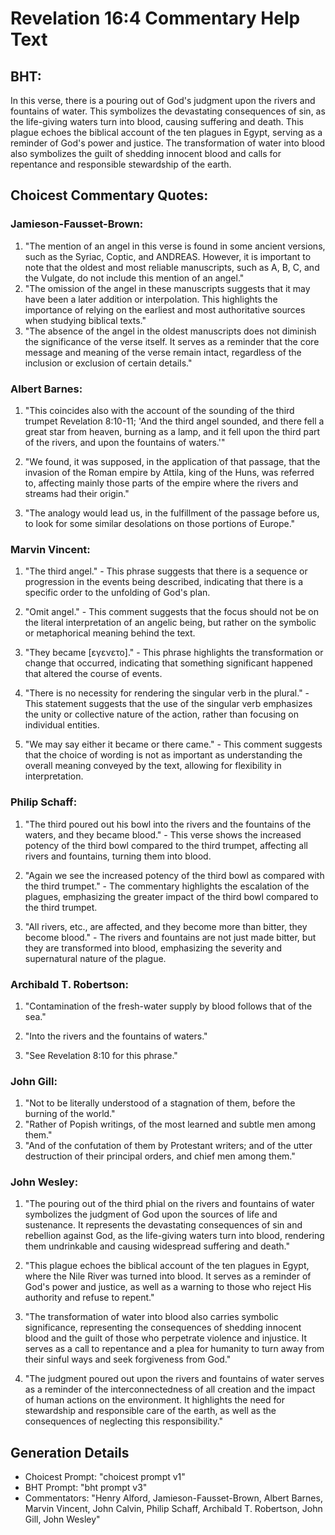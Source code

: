 # Revelation 16:4 Commentary Help Text

## BHT:
In this verse, there is a pouring out of God's judgment upon the rivers and fountains of water. This symbolizes the devastating consequences of sin, as the life-giving waters turn into blood, causing suffering and death. This plague echoes the biblical account of the ten plagues in Egypt, serving as a reminder of God's power and justice. The transformation of water into blood also symbolizes the guilt of shedding innocent blood and calls for repentance and responsible stewardship of the earth.

## Choicest Commentary Quotes:
### Jamieson-Fausset-Brown:
1. "The mention of an angel in this verse is found in some ancient versions, such as the Syriac, Coptic, and ANDREAS. However, it is important to note that the oldest and most reliable manuscripts, such as A, B, C, and the Vulgate, do not include this mention of an angel."
2. "The omission of the angel in these manuscripts suggests that it may have been a later addition or interpolation. This highlights the importance of relying on the earliest and most authoritative sources when studying biblical texts."
3. "The absence of the angel in the oldest manuscripts does not diminish the significance of the verse itself. It serves as a reminder that the core message and meaning of the verse remain intact, regardless of the inclusion or exclusion of certain details."

### Albert Barnes:
1. "This coincides also with the account of the sounding of the third trumpet Revelation 8:10-11; 'And the third angel sounded, and there fell a great star from heaven, burning as a lamp, and it fell upon the third part of the rivers, and upon the fountains of waters.'" 

2. "We found, it was supposed, in the application of that passage, that the invasion of the Roman empire by Attila, king of the Huns, was referred to, affecting mainly those parts of the empire where the rivers and streams had their origin."

3. "The analogy would lead us, in the fulfillment of the passage before us, to look for some similar desolations on those portions of Europe."

### Marvin Vincent:
1. "The third angel." - This phrase suggests that there is a sequence or progression in the events being described, indicating that there is a specific order to the unfolding of God's plan.

2. "Omit angel." - This comment suggests that the focus should not be on the literal interpretation of an angelic being, but rather on the symbolic or metaphorical meaning behind the text.

3. "They became [εγενετο]." - This phrase highlights the transformation or change that occurred, indicating that something significant happened that altered the course of events.

4. "There is no necessity for rendering the singular verb in the plural." - This statement suggests that the use of the singular verb emphasizes the unity or collective nature of the action, rather than focusing on individual entities.

5. "We may say either it became or there came." - This comment suggests that the choice of wording is not as important as understanding the overall meaning conveyed by the text, allowing for flexibility in interpretation.

### Philip Schaff:
1. "The third poured out his bowl into the rivers and the fountains of the waters, and they became blood." - This verse shows the increased potency of the third bowl compared to the third trumpet, affecting all rivers and fountains, turning them into blood.

2. "Again we see the increased potency of the third bowl as compared with the third trumpet." - The commentary highlights the escalation of the plagues, emphasizing the greater impact of the third bowl compared to the third trumpet.

3. "All rivers, etc., are affected, and they become more than bitter, they become blood." - The rivers and fountains are not just made bitter, but they are transformed into blood, emphasizing the severity and supernatural nature of the plague.

### Archibald T. Robertson:
1. "Contamination of the fresh-water supply by blood follows that of the sea." 

2. "Into the rivers and the fountains of waters." 

3. "See Revelation 8:10 for this phrase."

### John Gill:
1. "Not to be literally understood of a stagnation of them, before the burning of the world."
2. "Rather of Popish writings, of the most learned and subtle men among them."
3. "And of the confutation of them by Protestant writers; and of the utter destruction of their principal orders, and chief men among them."

### John Wesley:
1. "The pouring out of the third phial on the rivers and fountains of water symbolizes the judgment of God upon the sources of life and sustenance. It represents the devastating consequences of sin and rebellion against God, as the life-giving waters turn into blood, rendering them undrinkable and causing widespread suffering and death."

2. "This plague echoes the biblical account of the ten plagues in Egypt, where the Nile River was turned into blood. It serves as a reminder of God's power and justice, as well as a warning to those who reject His authority and refuse to repent."

3. "The transformation of water into blood also carries symbolic significance, representing the consequences of shedding innocent blood and the guilt of those who perpetrate violence and injustice. It serves as a call to repentance and a plea for humanity to turn away from their sinful ways and seek forgiveness from God."

4. "The judgment poured out upon the rivers and fountains of water serves as a reminder of the interconnectedness of all creation and the impact of human actions on the environment. It highlights the need for stewardship and responsible care of the earth, as well as the consequences of neglecting this responsibility."


## Generation Details
- Choicest Prompt: "choicest prompt v1"
- BHT Prompt: "bht prompt v3"
- Commentators: "Henry Alford, Jamieson-Fausset-Brown, Albert Barnes, Marvin Vincent, John Calvin, Philip Schaff, Archibald T. Robertson, John Gill, John Wesley"
